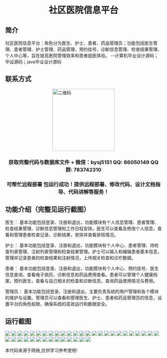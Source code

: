 <p><h1 align="center">社区医院信息平台</h1></p>

## 简介
社区医院信息平台：角色分为医生、护士、患者、药品管理员；功能包括医生管理、患者管理、护士管理、药品管理、预约挂号、诊断信息管理、检查结果管理、个人中心等，旨在提高医院管理效率和患者就医体验。    --计算机毕业设计源码；毕设源码；java毕业设计源码


## 联系方式
<img src="https://bs-1329754181.cos.ap-shanghai.myqcloud.com/wx.jpg" alt="二维码" style="display: block; margin: 0 auto;" width="200px">
<p><h3 align="center">获取完整代码与数据库文件 + 微信：bysj5151 QQ: 86050149 QQ群: 783742310</h3></p>
<p><h3 align="center">可帮忙远程部署 包运行成功！提供远程部署、修改代码、设计文档指导、代码讲解等服务！</h3></p>

## 功能介绍（完整见运行截图）
医生： 基本功能包括登录、注册和退出，功能模块有个人信息管理、患者管理、检查结果管理、诊断信息管理和工作日程安排。医生可以查看及修改个人信息，查看和管理患者检查记录、诊断结果，安排并查看排班情况。

护士： 基本功能包括登录、注册和退出，功能模块有个人中心、患者管理、待检查列表管理、注射列表管理和检查结果管理。护士可以输入和编辑患者基本信息，管理并记录患者的检查结果和注射情况，上传相关检查和诊疗数据。

患者： 基本功能包括登录、注册和退出，功能模块有个人中心、预约挂号、医生信息查询、查看电子病历、诊断信息和药品费用查看。患者可以管理个人健康档案，预约医生，查看与自己相关的检查和诊断信息，查询药品使用情况与费用。

管理员： 基本功能包括登录、注册和退出，主要负责系统的用户管理和各个模块的维护与设置。管理员可以查看和管理医生、护士、患者和药品管理员的信息，设置平台的角色权限，确保系统的高效运行和数据安全。


## 运行截图
![](https://bs-1329754181.cos.ap-shanghai.myqcloud.com/spring/CommunityHospitalInfoPlatform/img/001.jpg)
![](https://bs-1329754181.cos.ap-shanghai.myqcloud.com/spring/CommunityHospitalInfoPlatform/img/002.jpg)
![](https://bs-1329754181.cos.ap-shanghai.myqcloud.com/spring/CommunityHospitalInfoPlatform/img/003.jpg)
![](https://bs-1329754181.cos.ap-shanghai.myqcloud.com/spring/CommunityHospitalInfoPlatform/img/004.jpg)
![](https://bs-1329754181.cos.ap-shanghai.myqcloud.com/spring/CommunityHospitalInfoPlatform/img/005.jpg)
![](https://bs-1329754181.cos.ap-shanghai.myqcloud.com/spring/CommunityHospitalInfoPlatform/img/006.jpg)
![](https://bs-1329754181.cos.ap-shanghai.myqcloud.com/spring/CommunityHospitalInfoPlatform/img/007.jpg)
![](https://bs-1329754181.cos.ap-shanghai.myqcloud.com/spring/CommunityHospitalInfoPlatform/img/008.jpg)
![](https://bs-1329754181.cos.ap-shanghai.myqcloud.com/spring/CommunityHospitalInfoPlatform/img/009.jpg)
![](https://bs-1329754181.cos.ap-shanghai.myqcloud.com/spring/CommunityHospitalInfoPlatform/img/010.jpg)
![](https://bs-1329754181.cos.ap-shanghai.myqcloud.com/spring/CommunityHospitalInfoPlatform/img/011.jpg)
![](https://bs-1329754181.cos.ap-shanghai.myqcloud.com/spring/CommunityHospitalInfoPlatform/img/012.jpg)
![](https://bs-1329754181.cos.ap-shanghai.myqcloud.com/spring/CommunityHospitalInfoPlatform/img/013.jpg)
![](https://bs-1329754181.cos.ap-shanghai.myqcloud.com/spring/CommunityHospitalInfoPlatform/img/014.jpg)
![](https://bs-1329754181.cos.ap-shanghai.myqcloud.com/spring/CommunityHospitalInfoPlatform/img/015.jpg)
![](https://bs-1329754181.cos.ap-shanghai.myqcloud.com/spring/CommunityHospitalInfoPlatform/img/016.jpg)
![](https://bs-1329754181.cos.ap-shanghai.myqcloud.com/spring/CommunityHospitalInfoPlatform/img/017.jpg)
![](https://bs-1329754181.cos.ap-shanghai.myqcloud.com/spring/CommunityHospitalInfoPlatform/img/018.jpg)
![](https://bs-1329754181.cos.ap-shanghai.myqcloud.com/spring/CommunityHospitalInfoPlatform/img/019.jpg)
![](https://bs-1329754181.cos.ap-shanghai.myqcloud.com/spring/CommunityHospitalInfoPlatform/img/020.jpg)
![](https://bs-1329754181.cos.ap-shanghai.myqcloud.com/spring/CommunityHospitalInfoPlatform/img/021.jpg)
![](https://bs-1329754181.cos.ap-shanghai.myqcloud.com/spring/CommunityHospitalInfoPlatform/img/022.jpg)
![](https://bs-1329754181.cos.ap-shanghai.myqcloud.com/spring/CommunityHospitalInfoPlatform/img/023.jpg)
![](https://bs-1329754181.cos.ap-shanghai.myqcloud.com/spring/CommunityHospitalInfoPlatform/img/024.jpg)
![](https://bs-1329754181.cos.ap-shanghai.myqcloud.com/spring/CommunityHospitalInfoPlatform/img/025.jpg)
![](https://bs-1329754181.cos.ap-shanghai.myqcloud.com/spring/CommunityHospitalInfoPlatform/img/026.jpg)
![](https://bs-1329754181.cos.ap-shanghai.myqcloud.com/spring/CommunityHospitalInfoPlatform/img/027.jpg)
![](https://bs-1329754181.cos.ap-shanghai.myqcloud.com/spring/CommunityHospitalInfoPlatform/img/028.jpg)
![](https://bs-1329754181.cos.ap-shanghai.myqcloud.com/spring/CommunityHospitalInfoPlatform/img/029.jpg)
![](https://bs-1329754181.cos.ap-shanghai.myqcloud.com/spring/CommunityHospitalInfoPlatform/img/030.jpg)
![](https://bs-1329754181.cos.ap-shanghai.myqcloud.com/spring/CommunityHospitalInfoPlatform/img/031.jpg)
![](https://bs-1329754181.cos.ap-shanghai.myqcloud.com/spring/CommunityHospitalInfoPlatform/img/032.jpg)
![](https://bs-1329754181.cos.ap-shanghai.myqcloud.com/spring/CommunityHospitalInfoPlatform/img/033.jpg)
![](https://bs-1329754181.cos.ap-shanghai.myqcloud.com/spring/CommunityHospitalInfoPlatform/img/034.jpg)
![](https://bs-1329754181.cos.ap-shanghai.myqcloud.com/spring/CommunityHospitalInfoPlatform/img/035.jpg)
![](https://bs-1329754181.cos.ap-shanghai.myqcloud.com/spring/CommunityHospitalInfoPlatform/img/036.jpg)
![](https://bs-1329754181.cos.ap-shanghai.myqcloud.com/spring/CommunityHospitalInfoPlatform/img/037.jpg)
![](https://bs-1329754181.cos.ap-shanghai.myqcloud.com/spring/CommunityHospitalInfoPlatform/img/038.jpg)
![](https://bs-1329754181.cos.ap-shanghai.myqcloud.com/spring/CommunityHospitalInfoPlatform/img/039.jpg)

<p>本代码来源于网络,仅供学习参考使用!</p>
